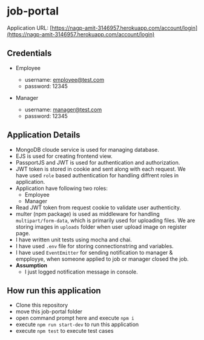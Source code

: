 # job-portal

Application URL: [https://nagp-amit-3146957.herokuapp.com/account/login](https://nagp-amit-3146957.herokuapp.com/account/login)

## Credentials
- Employee
  - username: employee@test.com  
  - password: 12345

- Manager
  - username: manager@test.com  
  - password: 12345
 
 ## Application Details
 - MongoDB cloude service is used for managing database.
 - EJS is used for creating frontend view.
 - PassportJS and JWT is used for authentication and authorization.
 - JWT token is stored in cookie and sent along with each request. We have used `role` based authentication for handling diffrent roles in application.
 - Application have following two roles:
    - Employee
    - Manager
 - Read JWT token from request cookie to validate user authenticity.
 - multer (npm package) is used as middleware for handling `multipart/form-data`, which is primarily used for uploading files. We are storing images in `uploads` folder when user upload image on register page.
 - I have written unit tests using mocha and chai.
 - I have used `.env` file for storing connectionstring and variables.
 - I have used `EventEmitter` for sending notification to manager & empployye, when someone applied to job or manager closed the job. 
 - **Assumption**
    - I just logged notification message in console.
 
 ## How run this application
 - Clone this repository
 - move this job-portal folder
 - open command prompt here and execute `npm i`
 - execute `npm run start-dev` to run this application
 - execute `npm test` to execute test cases
 
 
 

